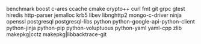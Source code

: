 benchmark
boost
c-ares
ccache
cmake
crypto++
curl
fmt
git
grpc
gtest
hiredis
http-parser
jemalloc
krb5
libev
libnghttp2
mongo-c-driver
ninja
openssl
postgresql
postgresql-libs
python
python-google-api-python-client
python-jinja
python-pip
python-voluptuous
python-yaml
yaml-cpp
zlib
makepkg|cctz
makepkg|libbacktrace-git
